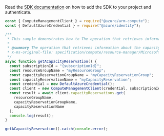 Read the [SDK documentation](https://github.com/Azure/azure-sdk-for-js/blob/%40azure%2Farm-compute_19.0.0/sdk/compute/arm-compute/README.md) on how to add the SDK to your project and authenticate.

```javascript
const { ComputeManagementClient } = require("@azure/arm-compute");
const { DefaultAzureCredential } = require("@azure/identity");

/**
 * This sample demonstrates how to The operation that retrieves information about the capacity reservation.
 *
 * @summary The operation that retrieves information about the capacity reservation.
 * x-ms-original-file: specification/compute/resource-manager/Microsoft.Compute/stable/2022-03-01/ComputeRP/examples/capacityReservationExamples/CapacityReservation_Get.json
 */
async function getACapacityReservation() {
  const subscriptionId = "{subscriptionId}";
  const resourceGroupName = "myResourceGroup";
  const capacityReservationGroupName = "myCapacityReservationGroup";
  const capacityReservationName = "myCapacityReservation";
  const credential = new DefaultAzureCredential();
  const client = new ComputeManagementClient(credential, subscriptionId);
  const result = await client.capacityReservations.get(
    resourceGroupName,
    capacityReservationGroupName,
    capacityReservationName
  );
  console.log(result);
}

getACapacityReservation().catch(console.error);
```
